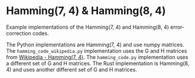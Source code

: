 # Hamming(7, 4) & Hamming(8, 4)
Example implementations of the Hamming(7, 4) and Hamming(8, 4) error-correction codes.

The Python implementations are Hamming(7, 4) and use numpy matrices. The `hamming_code_wikipedia.py` implementation uses the G and H matrices from [Wikipedia - Hamming(7, 4)](https://en.wikipedia.org/wiki/Hamming(7,4)#Hamming_matrices). The `hamming_code.py` implementation uses a different set of G and H matrices. The Rust implementation is Hamming(8, 4) and uses another different set of G and H matrices.
